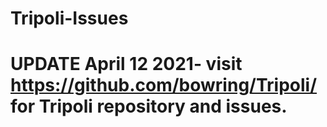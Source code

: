 # Tripoli-Issues

UPDATE April 12 2021- visit https://github.com/bowring/Tripoli/  for Tripoli repository and issues.
=
